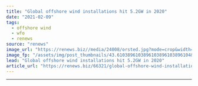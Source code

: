 ```yaml
---
title: "Global offshore wind installations hit 5.2GW in 2020"
date: "2021-02-09"
tags: 
  - offshore wind
  - wfo
  - renews
source: "renews"
image_url: "https://renews.biz//media/24008/orsted.jpg?mode=crop&width=770&heightratio=0.6103896103896103896103896104&slimmage=true"
image_fp: "/assets/img/post_thumbnails/43.6103896103896103896103896104&slimmage=true"
lead: "Global offshore wind installations hit 5.2GW in 2020"
article_url: "https://renews.biz/66321/global-offshore-wind-installations-hit-52gw-in-2020/"
---
```


---
